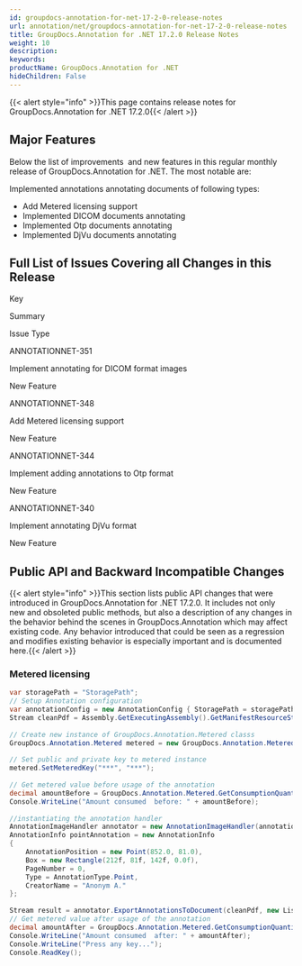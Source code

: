 ```yaml
---
id: groupdocs-annotation-for-net-17-2-0-release-notes
url: annotation/net/groupdocs-annotation-for-net-17-2-0-release-notes
title: GroupDocs.Annotation for .NET 17.2.0 Release Notes
weight: 10
description: 
keywords: 
productName: GroupDocs.Annotation for .NET
hideChildren: False
---
```

{{< alert style="info" >}}This page contains release notes for GroupDocs.Annotation for .NET 17.2.0{{< /alert >}}

## Major Features

Below the list of improvements  and new features in this regular monthly release of GroupDocs.Annotation for .NET. The most notable are:

Implemented annotations annotating documents of following types:

*   Add Metered licensing support
*   Implemented DICOM documents annotating 
*   Implemented Otp documents annotating 
*   Implemented DjVu documents annotating 

## Full List of Issues Covering all Changes in this Release

Key

Summary

Issue Type

ANNOTATIONNET-351

Implement annotating for DICOM format images

New Feature

ANNOTATIONNET-348

Add Metered licensing support

New Feature

ANNOTATIONNET-344

Implement adding annotations to Otp format

New Feature

ANNOTATIONNET-340

Implement annotating DjVu format

New Feature

## Public API and Backward Incompatible Changes

{{< alert style="info" >}}This section lists public API changes that were introduced in GroupDocs.Annotation for .NET 17.2.0. It includes not only new and obsoleted public methods, but also a description of any changes in the behavior behind the scenes in GroupDocs.Annotation which may affect existing code. Any behavior introduced that could be seen as a regression and modifies existing behavior is especially important and is documented here.{{< /alert >}}

### Metered licensing

```csharp
var storagePath = "StoragePath";
// Setup Annotation configuration
var annotationConfig = new AnnotationConfig { StoragePath = storagePath };
Stream cleanPdf = Assembly.GetExecutingAssembly().GetManifestResourceStream("SetLicense.TestData.Clear.pdf");
            
// Create new instance of GroupDocs.Annotation.Metered classs
GroupDocs.Annotation.Metered metered = new GroupDocs.Annotation.Metered();
            
// Set public and private key to metered instance
metered.SetMeteredKey("***", "***");
            
// Get metered value before usage of the annotation
decimal amountBefore = GroupDocs.Annotation.Metered.GetConsumptionQuantity();
Console.WriteLine("Amount consumed  before: " + amountBefore);
            
//instantiating the annotation handler
AnnotationImageHandler annotator = new AnnotationImageHandler(annotationConfig);
AnnotationInfo pointAnnotation = new AnnotationInfo
{
	AnnotationPosition = new Point(852.0, 81.0),
	Box = new Rectangle(212f, 81f, 142f, 0.0f),
	PageNumber = 0,
	Type = AnnotationType.Point,
	CreatorName = "Anonym A."
};
            
Stream result = annotator.ExportAnnotationsToDocument(cleanPdf, new List<AnnotationInfo>{ pointAnnotation}, DocumentType.Pdf);
// Get metered value after usage of the annotation
decimal amountAfter = GroupDocs.Annotation.Metered.GetConsumptionQuantity();
Console.WriteLine("Amount consumed  after: " + amountAfter);
Console.WriteLine("Press any key...");
Console.ReadKey();
```
